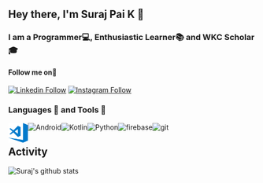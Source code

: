 ## Hey there, I'm Suraj Pai K 👋

### I am a Programmer💻, Enthusiastic Learner📚 and WKC Scholar🎓


#### Follow me on👀

[![Linkedin Follow](https://img.shields.io/badge/Linkedin-Follow-1197d4?style=for-the-badge&logo=linkedin&labelColor=0e76a8)](https://www.linkedin.com/in/suraj-pai-k/)
[![Instagram Follow](https://img.shields.io/badge/Instagram-Follow-e95950?style=for-the-badge&logo=Instagram&logoColor=White&labelColor=fccc63)](https://www.instagram.com/suraj_pai_k/)

### Languages :page_facing_up: and Tools :wrench: 

<img align="left" alt="Visual Studio Code" width="40px" src="https://raw.githubusercontent.com/github/explore/80688e429a7d4ef2fca1e82350fe8e3517d3494d/topics/visual-studio-code/visual-studio-code.png" />
<a href="https://developer.android.com" target="_blank"> <img align="left" alt="Android" height ="42px" src="https://raw.githubusercontent.com/rahul-jha98/github_readme_icons/main/language_and_tools/square/android/android.svg"> </a>
<a href="https://kotlinlang.org" target="_blank"><img align="left" alt="Kotlin" height ="42px" src="https://raw.githubusercontent.com/rahul-jha98/github_readme_icons/main/language_and_tools/square/kotlin/kotlin.svg"></a>
<a href="https://www.python.org" target="_blank"><img align="left" alt="Python" height ="42px" src="https://raw.githubusercontent.com/rahul-jha98/github_readme_icons/main/language_and_tools/square/python/python.svg"></a>
<a href="https://firebase.google.com/" target="_blank"> <img align="left" src="https://raw.githubusercontent.com/rahul-jha98/github_readme_icons/main/language_and_tools/square/firebase/firebase.svg" alt="firebase" height ="42px"/> </a>
<a href="https://git-scm.com/" target="_blank"> <img src="https://raw.githubusercontent.com/rahul-jha98/github_readme_icons/main/language_and_tools/square/git-scm/git-scm.svg" align="left" alt="git" height='42px'/> </a>

</br>


## Activity

![Suraj's github stats](https://github-readme-stats.vercel.app/api?username=surajpai50612&theme=dark&show_icons=true)
</br>

